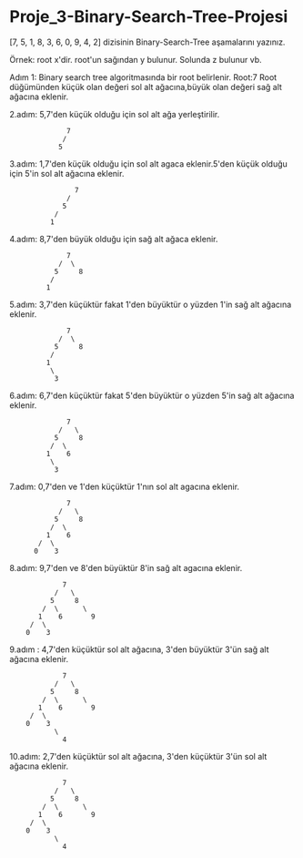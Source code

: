 # Proje_3-Binary-Search-Tree-Projesi

[7, 5, 1, 8, 3, 6, 0, 9, 4, 2] dizisinin Binary-Search-Tree aşamalarını yazınız.

Örnek: root x'dir. root'un sağından y bulunur. Solunda z bulunur vb.

Adım 1: Binary search tree algoritmasında bir root belirlenir. 
Root:7
Root düğümünden küçük olan değeri sol alt ağacına,büyük olan değeri sağ alt ağacına eklenir.

2.adım: 5,7'den küçük olduğu için sol alt ağa yerleştirilir.

                  7
                 /   
                5    
             
3.adım: 1,7'den küçük olduğu için sol alt agaca eklenir.5'den küçük olduğu için 5'in sol alt ağacına eklenir.

                    7
                  /   
                 5   
               / 
              1 

        
 4.adım: 8,7'den büyük olduğu için sağ alt ağaca eklenir.
 
                  7
                /  \ 
               5     8
              /      
             1 
             
5.adım: 3,7'den küçüktür fakat 1'den büyüktür o yüzden 1'in sağ alt ağacına eklenir.

                  7
                /  \ 
               5     8
              /      
             1 
              \
               3
               
6.adım: 6,7'den küçüktür fakat 5'den büyüktür o yüzden 5'in sağ alt ağacına eklenir.

                  7
                /   \ 
               5     8
              /  \    
             1    6
              \
               3
              


7.adım: 0,7'den ve 1'den küçüktür 1'nın sol alt agacına eklenir.

                  7
                /   \ 
               5     8
              /  \    
             1    6
           /  \
          0    3

           
      
 
 8.adım: 9,7'den ve 8'den büyüktür 8'in sağ alt agacına eklenir.
 
           
                 7
               /   \ 
              5     8
            /  \      \
           1    6       9
         /  \
        0    3
        
9.adım : 4,7'den küçüktür sol alt ağacına, 3'den büyüktür 3'ün sağ alt ağacına eklenir.

                 7
               /   \ 
              5     8
            /  \      \
           1    6       9
         /  \
        0    3
               \
                 4
  10.adım: 2,7'den küçüktür sol alt ağacına, 3'den küçüktür 3'ün sol alt ağacına eklenir.
  
                 7
               /   \ 
              5     8
            /  \      \
           1    6       9
         /  \
        0    3
               \
                 4
                 
